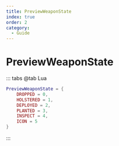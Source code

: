 ```yaml
---
title: PreviewWeaponState
index: true
order: 2
category:
  - Guide
---
```


# PreviewWeaponState
::: tabs
@tab Lua
```lua
PreviewWeaponState = {
    DROPPED = 0,
    HOLSTERED = 1,
    DEPLOYED = 2,
    PLANTED = 3,
    INSPECT = 4,
    ICON = 5
}
```
:::